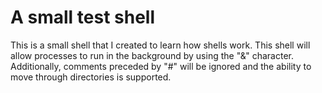 # A small test shell

This is a small shell that I created to learn how shells work. This shell will allow processes to run in the background by using the "&" character. Additionally, comments preceded by "#" will be ignored and the ability to move through directories is supported.